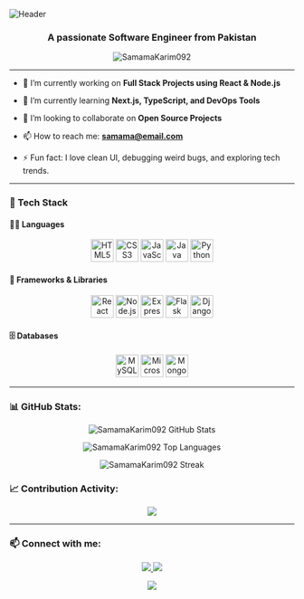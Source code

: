 <!-- Title -->
![Header](https://capsule-render.vercel.app/api?type=waving&height=300&color=gradient&text=Hello%20I%20am%20am%20Samama)
<h3 align="center">A passionate Software Engineer from Pakistan</h3>

<!-- Profile Views -->
<p align="center">
  <img src="https://komarev.com/ghpvc/?username=SamamaKarim092&label=Profile%20views&color=0e75b6&style=flat" alt="SamamaKarim092" />
</p>

---

<!-- About Section -->
- 🔭 I’m currently working on **Full Stack Projects using React & Node.js**

- 🌱 I’m currently learning **Next.js, TypeScript, and DevOps Tools**

- 👯 I’m looking to collaborate on **Open Source Projects**

- 📫 How to reach me: **samama@email.com**

- ⚡ Fun fact: I love clean UI, debugging weird bugs, and exploring tech trends.

---

<!-- Tech Stack -->
### 🚀 Tech Stack

#### 👨‍💻 Languages
<p align="center">
  <img src="https://cdn.jsdelivr.net/gh/devicons/devicon/icons/html5/html5-original.svg" width="40" height="40" alt="HTML5"/>
  <img src="https://cdn.jsdelivr.net/gh/devicons/devicon/icons/css3/css3-original.svg" width="40" height="40" alt="CSS3"/>
  <img src="https://cdn.jsdelivr.net/gh/devicons/devicon/icons/javascript/javascript-original.svg" width="40" height="40" alt="JavaScript"/>
  <img src="https://cdn.jsdelivr.net/gh/devicons/devicon/icons/java/java-original.svg" width="40" height="40" alt="Java"/>
  <img src="https://cdn.jsdelivr.net/gh/devicons/devicon/icons/python/python-original.svg" width="40" height="40" alt="Python"/>
</p>

#### 🧰 Frameworks & Libraries
<p align="center">
  <img src="https://cdn.jsdelivr.net/gh/devicons/devicon/icons/react/react-original.svg" width="40" height="40" alt="React"/>
  <img src="https://cdn.jsdelivr.net/gh/devicons/devicon/icons/nodejs/nodejs-original.svg" width="40" height="40" alt="Node.js"/>
  <img src="https://cdn.jsdelivr.net/gh/devicons/devicon/icons/express/express-original.svg" width="40" height="40" alt="Express.js"/>
  <img src="https://cdn.jsdelivr.net/gh/devicons/devicon/icons/flask/flask-original.svg" width="40" height="40" alt="Flask"/>
  <img src="https://cdn.jsdelivr.net/gh/devicons/devicon/icons/django/django-plain.svg" width="40" height="40" alt="Django"/>
</p>

#### 🗄️ Databases
<p align="center">
  <img src="https://cdn.jsdelivr.net/gh/devicons/devicon/icons/mysql/mysql-original.svg" width="40" height="40" alt="MySQL"/>
  <img src="https://cdn.jsdelivr.net/gh/devicons/devicon/icons/microsoftsqlserver/microsoftsqlserver-plain.svg" width="40" height="40" alt="Microsoft SQL Server"/>
  <img src="https://cdn.jsdelivr.net/gh/devicons/devicon/icons/mongodb/mongodb-original.svg" width="40" height="40" alt="MongoDB"/>
</p>

---

<!-- GitHub Stats -->
### 📊 GitHub Stats:
<p align="center">
  <img src="https://github-readme-stats.vercel.app/api?username=SamamaKarim092&show_icons=true&theme=radical" alt="SamamaKarim092 GitHub Stats" />
</p>

<!-- Top Languages -->
<p align="center">
  <img src="https://github-readme-stats.vercel.app/api/top-langs/?username=SamamaKarim092&layout=compact&theme=radical" alt="SamamaKarim092 Top Languages" />
</p>

<!-- GitHub Streak -->
<p align="center">
  <img src="https://github-readme-streak-stats.herokuapp.com/?user=SamamaKarim092&theme=radical" alt="SamamaKarim092 Streak" />
</p>

<!-- Activity Graph -->
### 📈 Contribution Activity:
<p align="center">
  <img src="https://github-readme-activity-graph.vercel.app/graph?username=SamamaKarim092&theme=react-dark&hide_border=true&area=true" />
</p>

---

<!-- Contact -->
### 📫 Connect with me:
<p align="center">
  <a href="https://linkedin.com/in/YOUR_LINKEDIN" target="blank">
    <img src="https://img.shields.io/badge/-LinkedIn-blue?style=flat&logo=linkedin&logoColor=white"/>
  </a>
  <a href="mailto:samama@email.com">
    <img src="https://img.shields.io/badge/-Gmail-D14836?style=flat&logo=gmail&logoColor=white"/>
  </a>
</p>

<!-- Footer -->
<p align="center">
  <img src="https://capsule-render.vercel.app/api?type=waving&color=gradient&height=100&section=footer"/>
</p>

